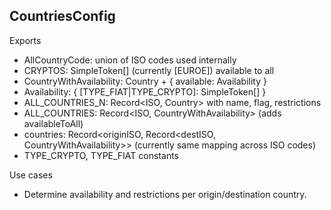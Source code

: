 ## CountriesConfig

Exports
- AllCountryCode: union of ISO codes used internally
- CRYPTOS: SimpleToken[] (currently [EUROE]) available to all
- CountryWithAvailability: Country + { available: Availability }
- Availability: { [TYPE_FIAT|TYPE_CRYPTO]: SimpleToken[] }
- ALL_COUNTRIES_N: Record<ISO, Country> with name, flag, restrictions
- ALL_COUNTRIES: Record<ISO, CountryWithAvailability> (adds availableToAll)
- countries: Record<originISO, Record<destISO, CountryWithAvailability>> (currently same mapping across ISO codes)
- TYPE_CRYPTO, TYPE_FIAT constants

Use cases
- Determine availability and restrictions per origin/destination country.
